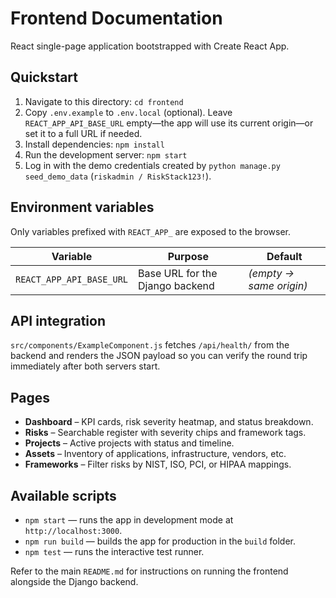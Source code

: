 # Frontend Documentation

React single-page application bootstrapped with Create React App.

## Quickstart
1. Navigate to this directory: `cd frontend`
2. Copy `.env.example` to `.env.local` (optional). Leave `REACT_APP_API_BASE_URL` empty—the app will use its current origin—or set it to a full URL if needed.
3. Install dependencies: `npm install`
4. Run the development server: `npm start`
5. Log in with the demo credentials created by `python manage.py seed_demo_data` (`riskadmin / RiskStack123!`).

## Environment variables
Only variables prefixed with `REACT_APP_` are exposed to the browser.

| Variable | Purpose | Default |
| --- | --- | --- |
| `REACT_APP_API_BASE_URL` | Base URL for the Django backend | *(empty → same origin)* |

## API integration
`src/components/ExampleComponent.js` fetches `/api/health/` from the backend and renders the JSON payload so you can verify the round trip immediately after both servers start.

## Pages
- **Dashboard** – KPI cards, risk severity heatmap, and status breakdown.
- **Risks** – Searchable register with severity chips and framework tags.
- **Projects** – Active projects with status and timeline.
- **Assets** – Inventory of applications, infrastructure, vendors, etc.
- **Frameworks** – Filter risks by NIST, ISO, PCI, or HIPAA mappings.

## Available scripts
- `npm start` — runs the app in development mode at `http://localhost:3000`.
- `npm run build` — builds the app for production in the `build` folder.
- `npm test` — runs the interactive test runner.

Refer to the main `README.md` for instructions on running the frontend alongside the Django backend.
